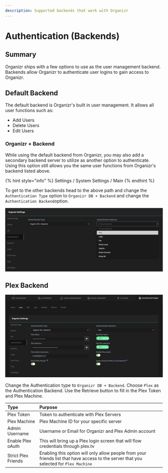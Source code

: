 ```yaml
---
description: Supported backends that work with Organizr
---
```


# Authentication \(Backends\)

## Summary

Organizr ships with a few options to use as the user management backend.  Backends allow Organizr to authenticate user logins to gain access to Organizr.

## Default Backend

The default backend is Organizr's built in user management.  It allows all user functions such as:

* Add Users
* Delete Users
* Edit Users

### Organizr + Backend

While using the default backend from Organizr, you may also add a secondary backend server to utilize as another option to authenticate.  Using this option still allows you the same user functions from Organizr's backend listed above.

{% hint style="info" %}
Settings / System Settings / Main
{% endhint %}

To get to the other backends head to the above path and change the `Authentication Type` option to `Organizr DB + Backend` and change the `Authentication Backend`option.

![](../.gitbook/assets/image%20%2837%29.png)

## Plex Backend

![](../.gitbook/assets/image%20%2832%29.png)

Change the Authentication type to `Organizr DB + Backend`. Choose `Plex` as the Authentication Backend. Use the Retrieve button to fill in the Plex Token and Plex Machine.‌

| **Type** | **Purpose** |
| :--- | :--- |
| Plex Token | Token to authenticate with Plex Servers |
| Plex Machine | Plex Machine ID for your specific server |
| Admin Username | Username or Email for Organizr and Plex Admin account |
| Enable Plex oAuth | This will bring up a Plex login screen that will flow credentials through plex.tv |
| Strict Plex Friends | Enabling this option will only allow people from your friends list that have access to the server that you selected for `Plex Machine` |

‌





